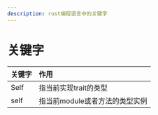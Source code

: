 ```yaml
---
description: rust编程语言中的关键字
---
```


# 关键字

| 关键字 | 作用 |
| :--- | :--- |
| Self | 指当前实现trait的类型 |
| self | 指当前module或者方法的类型实例 |



